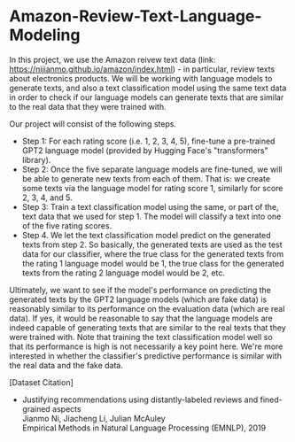 # Amazon-Review-Text-Language-Modeling

In this project, we use the Amazon reivew text data (link: https://nijianmo.github.io/amazon/index.html) - in particular, review texts about electronics products. We will be working with language models to generate texts, and also a text classification model using the same text data in order to check if our language models can generate texts that are similar to the real data that they were trained with.

Our project will consist of the following steps.
- Step 1: For each rating score (i.e. 1, 2, 3, 4, 5), fine-tune a pre-trained GPT2 language model (provided by Hugging Face's "transformers" library).
- Step 2: Once the five separate language models are fine-tuned, we will be able to generate new texts from each of them. That is: we create some texts via the language model for rating score 1, similarly for score 2, 3, 4, and 5.
- Step 3: Train a text classification model using the same, or part of the, text data that we used for step 1. The model will classify a text into one of the five rating scores.
- Step 4. We let the text classification model predict on the generated texts from step 2. So basically, the generated texts are used as the test data for our classifier, where the true class for the generated texts from the rating 1 language model would be 1, the true class for the generated texts from the rating 2 language model would be 2, etc.

Ultimately, we want to see if the model's performance on predicting the generated texts by the GPT2 language models (which are fake data) is reasonably similar to its performance on the evaluation data (which are real data). If yes, it would be reasonable to say that the language models are indeed capable of generating texts that are similar to the real texts that they were trained with. Note that training the text classification model well so that its performance is high is not necessarily a key point here. We're more interested in whether the classifier's predictive performance is similar with the real data and the fake data.

[Dataset Citation]
- Justifying recommendations using distantly-labeled reviews and fined-grained aspects \
Jianmo Ni, Jiacheng Li, Julian McAuley \
Empirical Methods in Natural Language Processing (EMNLP), 2019
